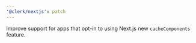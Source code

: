 ```yaml
---
'@clerk/nextjs': patch
---
```


Improve support for apps that opt-in to using Next.js new `cacheComponents` feature.
